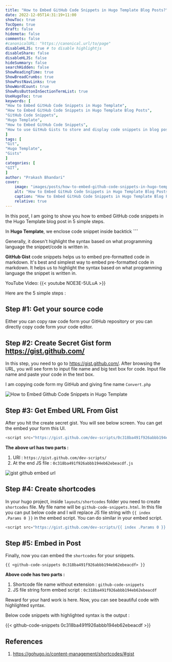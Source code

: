 ```yaml
---
title: "How to Embed GitHub Code Snippets in Hugo Template Blog Posts?"
date: 2022-12-05T14:31:19+11:00
showToc: true
TocOpen: true
draft: false
hidemeta: false
comments: false
#canonicalURL: "https://canonical.url/to/page"
disableHLJS: true # to disable highlightjs
disableShare: false
disableHLJS: false
hideSummary: false
searchHidden: false
ShowReadingTime: true
ShowBreadCrumbs: true
ShowPostNavLinks: true
ShowWordCount: true
ShowRssButtonInSectionTermList: true
UseHugoToc: true
keywords: [
"How to Embed GitHub Code Snippets in Hugo Template",
"How to Embed GitHub Code Snippets in Hugo Template Blog Posts",
"GitHub Code Snippets",
"Hugo Template",
"How to Embed GitHub Code Snippets",
"How to use GitHub Gists to store and display code snippets in blog posts"
]
tags: [
"Git",
"Hugo Template",
"Gists"
]
categories: [
"GIT",
]
author: "Prakash Bhandari"
cover:
    image: "images/posts/how-to-embed-github-code-snippets-in-hugo-template-blog-posts/how-to-embed-github-gist-code-snippets-in-hugo-template-blog-posts.png"
    alt: "How to Embed GitHub Code Snippets in Hugo Template Blog Posts?"
    caption: "How to Embed GitHub Code Snippets in Hugo Template Blog Posts?"
    relative: true
---
```


In this post, I am going to show you how to embed GitHub code snippets in the Hugo Template blog post in 5 simple steps.

In **Hugo Template**, we enclose code snippet inside backtick  **```**

Generally, it doesn't highlight the syntax based on what programming language the snippet/code is written in.

**GitHub Gist** code snippets helps us to embed pre-formatted code in markdown.
It's best and simplest way to embed pre-formatted code in markdown. 
It helps us to highlight the syntax based on what programming language the snippet is written in.

YouTube Video:
{{< youtube NOE3E-5ULuA >}}

Here are the 5 simple steps : 

## Step #1: Get your source code

Either you can copy raw code form your GitHub repository or you can directly copy code form your code editor.

## Step #2: Create Secret Gist form https://gist.github.com/
In this step, you need to go to https://gist.github.com/. After browsing the URL, you will see form to input file name and big text box for code. 
Input file name and paste your code in the text box. 

I am copying code form my GitHub and giving fine name `Convert.php` 

![How to Embed Github Code Snippets in Hugo Template](/images/posts/how-to-embed-github-code-snippets-in-hugo-template-blog-posts/gist-github-text-box.png#center)


## Step #3: Get Embed URL From Gist
After you hit the create secret gist. You will see below screen. You can get the embed your form this UI.

```javascript
<script src="https://gist.github.com/dev-scripts/0c318ba491f926abbb194eb62ebeacdf.js"></script>
```

**The above url has two parts :**

1. URl : `https://gist.github.com/dev-scripts/`
2. At the end JS file : `0c318ba491f926abbb194eb62ebeacdf.js`

![gist github embed url](/images/posts/how-to-embed-github-code-snippets-in-hugo-template-blog-posts/gist-github-embed-url.png#center)


## Step #4: Create shortcodes

In your hugo project, inside  `layouts/shortcodes` folder you need to create `shortcodes` file.  My file name will be `github-code-snippets.html`.
In this file you can put below code and I will replace JS file string with `{{ index .Params 0 }}` in the embed script. 
You can do similar in your embed script.

```javascript
<script src="https://gist.github.com/dev-scripts/{{ index .Params 0 }}.js"></script>
```

## Step #5: Embed in Post 

Finally, now you can embed the `shortcodes` for your snippets.

`{{ <github-code-snippets 0c318ba491f926abbb194eb62ebeacdf> }}`

**Above code has two parts :** 

1. Shortcode file name without extension : `github-code-snippets`
2. JS file string form embed script : `0c318ba491f926abbb194eb62ebeacdf` 

Reward for your hard work is here. Now, you can see beautiful code with highlighted syntax. 

Below code snippets with highlighted syntax is the output : 

{{< github-code-snippets 0c318ba491f926abbb194eb62ebeacdf >}}

## References
1. https://gohugo.io/content-management/shortcodes/#gist



